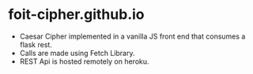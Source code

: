 # foit-cipher.github.io
* Caesar Cipher implemented in a vanilla JS front end that consumes a flask rest.
* Calls are made using Fetch Library. 
* REST Api is hosted remotely on heroku.
